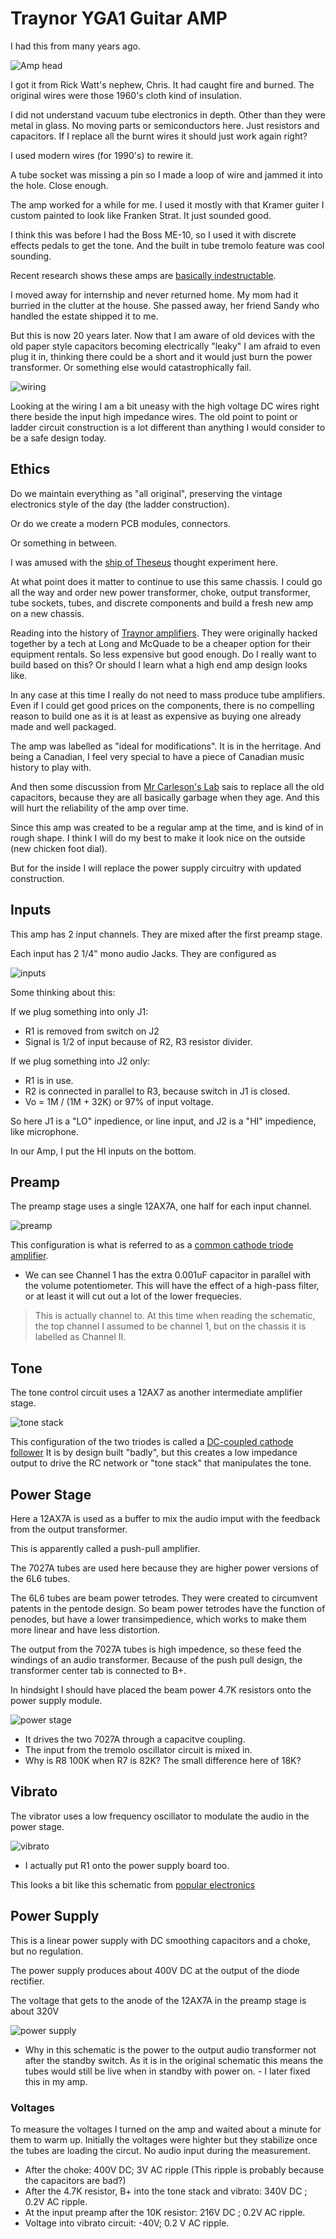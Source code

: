 # Traynor YGA1 Guitar AMP

I had this from many years ago.

![Amp head](doc/IMG_4975.jpg)

I got it from Rick Watt's nephew, Chris. It had caught fire and burned. The original wires were those 1960's cloth kind of insulation.

I did not understand vacuum tube electronics in depth. Other than they were metal in glass. No moving parts or semiconductors here. Just resistors and capacitors. If I replace all the burnt wires it should just work again right?

I used modern wires (for 1990's) to rewire it.

A tube socket was missing a pin so I made a loop of wire and jammed it into the hole. Close enough.

The amp worked for a while for me. I used it mostly with that Kramer guiter I custom painted to look like Franken Strat. It just sounded good.

I think this was before I had the Boss ME-10, so I used it with discrete effects pedals to get the tone. And the built in tube tremolo feature was cool sounding.

Recent research shows these amps are [basically indestructable](https://reverb.com/ca/news/a-guide-to-vintage-traynor-amps).

I moved away for internship and never returned home. My mom had it burried in the clutter at the house. She passed away, her friend Sandy who handled the estate shipped it to me.

But this is now 20 years later. Now that I am aware of old devices with the old paper style capacitors becoming electrically "leaky" I am afraid to even plug it in, thinking there could be a short and it would just burn the power transformer. Or something else would catastrophically fail.

![wiring](doc/IMG_4977.jpg)

Looking at the wiring I am a bit uneasy with the high voltage DC wires right there beside the input high impedance wires. The old point to point or ladder circuit construction is a lot different than anything I would consider to be a safe design today.

## Ethics

Do we maintain everything as "all original", preserving the vintage electronics style of the day (the ladder construction).

Or do we create a modern PCB modules, connectors.

Or something in between.

I was amused with the [ship of Theseus](https://en.wikipedia.org/wiki/Ship_of_Theseus) thought experiment here.

At what point does it matter to continue to use this same chassis. I could go all the way and order new power transformer, choke, output transformer, tube sockets, tubes, and discrete components and build a fresh new amp on a new chassis.

Reading into the history of [Traynor amplifiers](https://en.wikipedia.org/wiki/Traynor_Amplifiers). They were originally hacked together by a tech at Long and McQuade to be a cheaper option for their equipment rentals. So less expensive but good enough.  Do I really want to build based on this? Or should I learn what a high end amp design looks like.

In any case at this time I really do not need to mass produce tube amplifiers. Even if I could get good prices on the components, there is no compelling reason to build one as it is at least as expensive as buying one already made and well packaged.

The amp was labelled as "ideal for modifications". It is in the herritage. And being a Canadian, I feel very special to have a piece of Canadian music history to play with.

And then some discussion from [Mr Carleson's Lab](https://www.youtube.com/watch?v=7VBVSEevXaY) sais to replace all the old capacitors, because they are all basically garbage when they age. And this will hurt the reliability of the amp over time.

Since this amp was created to be a regular amp at the time, and is kind of in rough shape. I think I will do my best to make it look nice on the outside (new chicken foot dial).

But for the inside I will replace the power supply circuitry with updated construction.

## Inputs

This amp has 2 input channels. They are mixed after the first preamp stage.

Each input has 2 1/4" mono audio Jacks. They are configured as

![inputs](inputs/inputs_schematic.png)

Some thinking about this:

If we plug something into only J1:

* R1 is removed from switch on J2
* Signal is 1/2 of input because of R2, R3 resistor divider.

If we plug something into J2 only:

* R1 is in use.
* R2 is connected in parallel to R3, because switch in J1 is closed.
* Vo = 1M / (1M + 32K) or 97% of input voltage.

So here J1 is a "LO" inpedience, or line input, and J2 is a "HI" impedience, like microphone.

In our Amp, I put the HI inputs on the bottom.

## Preamp

The preamp stage uses a single 12AX7A, one half for each input channel.

![preamp](preamp/preamp_schematic.png)

This configuration is what is referred to as a [common cathode triode amplifier](http://www.aikenamps.com/index.php/designing-common-cathode-triode-amplifiers).

* We can see Channel 1 has the extra 0.001uF capacitor in parallel with the volume potentiometer. This will have the effect of a high-pass filter, or at least it will cut out a lot of the lower frequecies.
> This is actually channel to. At this time when reading the schematic, the top channel I assumed to be channel 1, but on the chassis it is labelled as Channel II.

## Tone

The tone control circuit uses a 12AX7 as another intermediate amplifier stage.

![tone stack](tone_control/tone_schematic.png)

This configuration of the two triodes is called a [DC-coupled cathode follower](http://www.valvewizard.co.uk/dccf.html) It is by design built "badly", but this creates a low impedance output to drive the RC network or "tone stack" that manipulates the tone.

## Power Stage

Here a 12AX7A is used as a buffer to mix the audio imput with the feedback from the output transformer.

This is apparently called a push-pull amplifier.

The 7027A tubes are used here because they are higher power versions of the 6L6 tubes.

The 6L6 tubes are beam power tetrodes. They were created to circumvent patents in the pentode design. So beam power tetrodes have the function of penodes, but have a lower transimpedience, which works to make them more linear and have less distortion.

The output from the 7027A tubes is high impedence, so these feed the windings of an audio transformer. Because of the push pull design, the transformer center tab is connected to B+.

In hindsight I should have placed the beam power 4.7K resistors onto the power supply module.

![power stage](power_stage/power_stage.png)

* It drives the two 7027A through a capacitve coupling.
* The input from the tremolo oscillator circuit is mixed in.
* Why is R8 100K when R7 is 82K?  The small difference here of 18K?

## Vibrato

The vibrator uses a low frequency oscillator to modulate the audio in the power stage.

![vibrato](vibrato/vibrato_schematic.png)

* I actually put R1 onto the power supply board too.

This looks a bit like this schematic from [popular electronics](http://www.rfcafe.com/references/popular-electronics/build-your-own-vibrato-dec-1957-popular-electronics.htm)

## Power Supply

This is a linear power supply with DC smoothing capacitors and a choke, but no regulation.

The power supply produces about 400V DC at the output of the diode rectifier.

The voltage that gets to the anode of the 12AX7A in the preamp stage is about 320V

![power supply](power_supply/power_supply_schematic.png)

* Why in this schematic is the power to the output audio transformer not after the standby switch. As it is in the original schematic this means the tubes would still be live when in standby with power on. - I later fixed this in my amp.

### Voltages

To measure the voltages I turned on the amp and waited about a minute for them to warm up. Initially the voltages were highter but they stabilize once the tubes are loading the circut. No audio input during the measurement.

* After the choke: 400V DC; 3V AC ripple (This ripple is probably because the capacitors are bad?)
* After the 4.7K resistor, B+ into the tone stack and vibrato: 340V DC ; 0.2V AC ripple.
* At the input preamp after the 10K resistor: 216V DC ; 0.2V AC ripple.
* Voltage into vibrato circuit: -40V; 0.2 V AC ripple.
